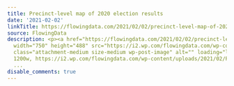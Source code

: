 ```yaml
---
title: Precinct-level map of 2020 election results
date: '2021-02-02'
linkTitle: https://flowingdata.com/2021/02/02/precinct-level-map-of-2020-election-results/
source: FlowingData
description: <p><a href="https://flowingdata.com/2021/02/02/precinct-level-map-of-2020-election-results/"><img
  width="750" height="488" src="https://i2.wp.com/flowingdata.com/wp-content/uploads/2021/02/Precinct-map-of-2020-election-results.png?fit=750%2C488&amp;ssl=1"
  class="attachment-medium size-medium wp-post-image" alt="" loading="lazy" srcset="https://i2.wp.com/flowingdata.com/wp-content/uploads/2021/02/Precinct-map-of-2020-election-results.png?w=1200&amp;ssl=1
  1200w, https://i2.wp.com/flowingdata.com/wp-content/uploads/2021/02/Precinct-map-of-2020-election-results.png?resize=750%2C488&amp;ssl=1
  ...
disable_comments: true
---
```

<p><a href="https://flowingdata.com/2021/02/02/precinct-level-map-of-2020-election-results/"><img width="750" height="488" src="https://i2.wp.com/flowingdata.com/wp-content/uploads/2021/02/Precinct-map-of-2020-election-results.png?fit=750%2C488&amp;ssl=1" class="attachment-medium size-medium wp-post-image" alt="" loading="lazy" srcset="https://i2.wp.com/flowingdata.com/wp-content/uploads/2021/02/Precinct-map-of-2020-election-results.png?w=1200&amp;ssl=1 1200w, https://i2.wp.com/flowingdata.com/wp-content/uploads/2021/02/Precinct-map-of-2020-election-results.png?resize=750%2C488&amp;ssl=1 ...